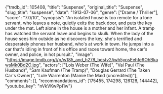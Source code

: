 {"tmdb_id": 105408, "title": "Suspense", "original_title": "Suspense", "slug_title": "suspense", "date": "1913-07-06", "genre": ["Drame / Thriller"], "score": "7.0/10", "synopsis": "An isolated house is too remote for a lone servant, who leaves a note, quietly exits the back door, and puts the key under the mat. Left alone in the house is a mother and her infant. A tramp has watched the servant leave and begins to skulk. When the lady of the house sees him outside as he discovers the key, she's terrified and desperately phones her husband, who's at work in town. He jumps into a car that's idling in front of his office and races toward home, the car's owner, and police, in hot pursuit.", "image": "https://image.tmdb.org/t/p/w185_and_h278_bestv2/iwh5ypsEehfe9OhBkawsMk0Bd2O.jpg", "actors": ["Lois Weber (The Wife)", "Val Paul (The Husband)", "Sam Kaufman (The Tramp)", "Douglas Gerrard (The Taken Car's Owner)", "Lule Warrenton (Mamie the Maid (uncredited))"], "comments": [], "recommandations_id": [175455, 174298, 126128, 144442], "youtube_key": "nVkVKwPpI1w"}